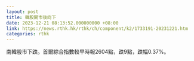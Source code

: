 ```yaml
---
layout: post
title: 韓股開市後向下
date: 2023-12-21 08:13:52.000000000 +08:00
link: https://news.rthk.hk/rthk/ch/component/k2/1733191-20231221.htm
categories: rthk
---
```


南韓股市下跌。首爾綜合指數較早時報2604點，跌9點，跌幅0.37%。

